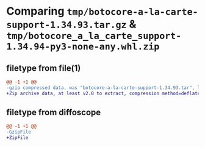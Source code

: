 # Comparing `tmp/botocore-a-la-carte-support-1.34.93.tar.gz` & `tmp/botocore_a_la_carte_support-1.34.94-py3-none-any.whl.zip`

## filetype from file(1)

```diff
@@ -1 +1 @@
-gzip compressed data, was "botocore-a-la-carte-support-1.34.93.tar", last modified: Sat Apr 27 01:01:09 2024, max compression
+Zip archive data, at least v2.0 to extract, compression method=deflate
```

## filetype from diffoscope

```diff
@@ -1 +1 @@
-GzipFile
+ZipFile
```

